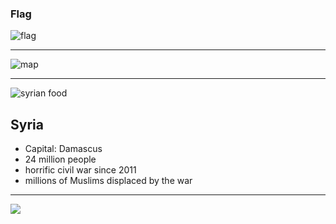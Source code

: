 ### Flag

![flag](https://upload.wikimedia.org/wikipedia/commons/5/54/Flag_of_Syria_%282025-%29.svg)

---

![map](https://upload.wikimedia.org/wikipedia/commons/1/11/Syria_%28orthographic_projection%29.svg)

---

![syrian food](https://res.cloudinary.com/kiekies/image/upload/v1676832694/prayer/s3au3fuilkadccr7diqg.jpg)

## Syria

- Capital: Damascus
- 24 million people
- horrific civil war since 2011
- millions of Muslims displaced by the war

---

![](https://player.vimeo.com/video/533734341)
